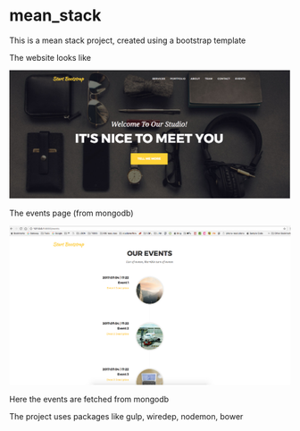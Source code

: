 # mean_stack
This is a mean stack project, created using a bootstrap template

The website looks like 

![alt text](https://raw.githubusercontent.com/saifdj/mean_stack/master/nodeprojectlocal/resources/Screen%20Shot%202017-08-11%20at%207.22.38%20PM.png "Home Page") 

The events page (from mongodb)

![alt text](https://raw.githubusercontent.com/saifdj/mean_stack/master/nodeprojectlocal/resources/Screen%20Shot%202017-08-11%20at%207.23.08%20PM.png "Events Page")

Here the events are fetched from mongodb

The project uses packages like gulp, wiredep, nodemon, bower
